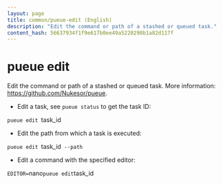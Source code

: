 ```yaml
---
layout: page
title: common/pueue-edit (English)
description: "Edit the command or path of a stashed or queued task."
content_hash: 56637934f1f9e617b0ee49a5220290b1a82d117f
---
```

# pueue edit

Edit the command or path of a stashed or queued task.
More information: <https://github.com/Nukesor/pueue>.

- Edit a task, see `pueue status` to get the task ID:

`pueue edit `<span class="tldr-var badge badge-pill bg-dark-lm bg-white-dm text-white-lm text-dark-dm font-weight-bold">task_id</span>

- Edit the path from which a task is executed:

`pueue edit `<span class="tldr-var badge badge-pill bg-dark-lm bg-white-dm text-white-lm text-dark-dm font-weight-bold">task_id</span>` --path`

- Edit a command with the specified editor:

`EDITOR=`<span class="tldr-var badge badge-pill bg-dark-lm bg-white-dm text-white-lm text-dark-dm font-weight-bold">nano</span>` pueue edit `<span class="tldr-var badge badge-pill bg-dark-lm bg-white-dm text-white-lm text-dark-dm font-weight-bold">task_id</span>
